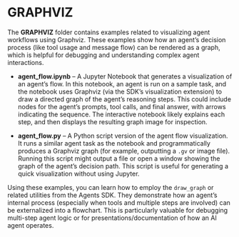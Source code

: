# GRAPHVIZ

The **GRAPHVIZ** folder contains examples related to visualizing agent workflows using Graphviz. These examples show how an agent’s decision process (like tool usage and message flow) can be rendered as a graph, which is helpful for debugging and understanding complex agent interactions.

-   **agent_flow.ipynb** – A Jupyter Notebook that generates a visualization of an agent’s flow. In this notebook, an agent is run on a sample task, and the notebook uses Graphviz (via the SDK’s visualization extension) to draw a directed graph of the agent’s reasoning steps. This could include nodes for the agent’s prompts, tool calls, and final answer, with arrows indicating the sequence. The interactive notebook likely explains each step, and then displays the resulting graph image for inspection.
    
-   **agent_flow.py** – A Python script version of the agent flow visualization. It runs a similar agent task as the notebook and programmatically produces a Graphviz graph (for example, outputting a `.gv` or image file). Running this script might output a file or open a window showing the graph of the agent’s decision path. This script is useful for generating a quick visualization without using Jupyter.
    

Using these examples, you can learn how to employ the `draw_graph` or related utilities from the Agents SDK. They demonstrate how an agent’s internal process (especially when tools and multiple steps are involved) can be externalized into a flowchart. This is particularly valuable for debugging multi-step agent logic or for presentations/documentation of how an AI agent operates.